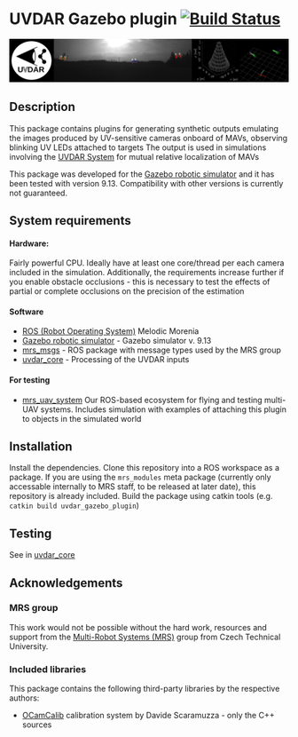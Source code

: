 # UVDAR Gazebo plugin [![Build Status](https://travis-ci.com/ctu-mrs/uvdar_gazebo_plugin.svg?branch=master)](https://travis-ci.com/ctu-mrs/uvdar_gazebo_plugin)

![](.fig/thumbnail.jpg)

## Description
This package contains plugins for generating synthetic outputs emulating the images produced by UV-sensitive cameras onboard of MAVs, observing blinking UV LEDs attached to targets
The output is used in simulations involving the [UVDAR System](https://github.com/ctu-mrs/uvdar) for mutual relative localization of MAVs

This package was developed for the [Gazebo robotic simulator](http://gazebosim.org/) and it has been tested with version 9.13.
Compatibility with other versions is currently not guaranteed.

## System requirements

#### Hardware:
Fairly powerful CPU. Ideally have at least one core/thread per each camera included in the simulation.
Additionally, the requirements increase further if you enable obstacle occlusions - this is necessary to test the effects of partial or complete occlusions on the precision of the estimation


#### Software
  * [ROS (Robot Operating System)](https://www.ros.org/) Melodic Morenia
  * [Gazebo robotic simulator](http://gazebosim.org/) - Gazebo simulator v. 9.13
  * [mrs_msgs](https://github.com/ctu-mrs/mrs_msgs) - ROS package with message types used by the MRS group
  * [uvdar_core](https://github.com/ctu-mrs/uvdar) - Processing of the UVDAR inputs

#### For testing 
  * [mrs_uav_system](https://github.com/ctu-mrs/mrs_uav_system) Our ROS-based ecosystem for flying and testing multi-UAV systems. Includes simulation with examples of attaching this plugin to objects in the simulated world

## Installation
Install the dependencies.
Clone this repository into a ROS workspace as a package.
If you are using the `mrs_modules` meta package (currently only accessable internally to MRS staff, to be released at later date), this repository is already included.
Build the package using catkin tools (e.g. `catkin build uvdar_gazebo_plugin`)

## Testing
See in [uvdar_core](https://github.com/ctu-mrs/uvdar)

## Acknowledgements

### MRS group
This work would not be possible without the hard work, resources and support from the [Multi-Robot Systems (MRS)](http://mrs.felk.cvut.cz/) group from Czech Technical University.

### Included libraries
This package contains the following third-party libraries by the respective authors:
  * [OCamCalib](https://sites.google.com/site/scarabotix/ocamcalib-toolbox) calibration system by Davide Scaramuzza - only the C++ sources
